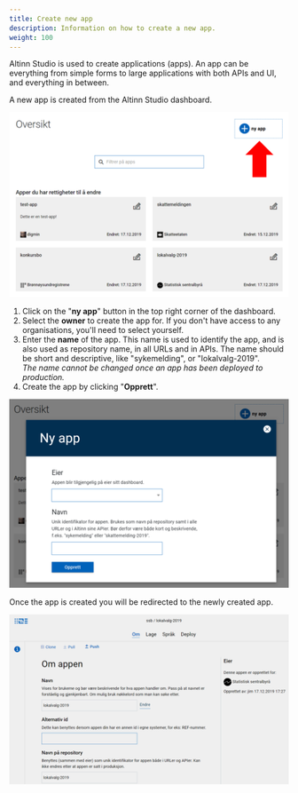 ```yaml
---
title: Create new app
description: Information on how to create a new app.
weight: 100
---
```


Altinn Studio is used to create applications (apps).
An app can be everything from simple forms to large applications with both APIs and UI, and everything in between.

A new app is created from the Altinn Studio dashboard.

![The dashboard in Altinn Studio](overview.png "Dashboard - overview")

1. Click on the "**ny app**" button in the top right corner of the dashboard. 
2. Select the **owner** to create the app for. If you don't have access to any organisations, you'll need to select yourself.
3. Enter the **name** of the app. This name is used to identify the app, and is also used as repository name, in all URLs and in APIs.
   The name should be short and descriptive, like "sykemelding", or "lokalvalg-2019".  
    _The name cannot be changed once an app has been deployed to production._
4. Create the app by clicking "**Opprett**".

![New app popup](new-app.png "Create a new app")

Once the app is created you will be redirected to the newly created app.

![App created](app-created.png "App created")
